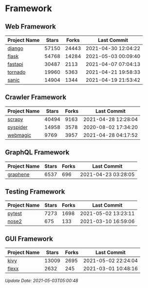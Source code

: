 # Framework

## Web Framework
| Project Name | Stars | Forks | Last Commit |
| ------------ | ----- | ----- | ----------- |
| [django](https://github.com/django/django) | 57150 | 24443 | 2021-04-30 12:04:22 |
| [flask](https://github.com/pallets/flask) | 54768 | 14284 | 2021-05-03 00:09:40 |
| [fastapi](https://github.com/tiangolo/fastapi) | 30487 | 2113 | 2021-04-07 07:04:13 |
| [tornado](https://github.com/tornadoweb/tornado) | 19960 | 5363 | 2021-04-21 19:58:33 |
| [sanic](https://github.com/sanic-org/sanic) | 14904 | 1344 | 2021-04-19 21:53:42 |

## Crawler Framework
| Project Name | Stars | Forks | Last Commit |
| ------------ | ----- | ----- | ----------- |
| [scrapy](https://github.com/scrapy/scrapy) | 40494 | 9163 | 2021-04-28 12:28:04 |
| [pyspider](https://github.com/binux/pyspider) | 14958 | 3578 | 2020-08-02 17:34:20 |
| [webmagic](https://github.com/code4craft/webmagic) | 9769 | 3957 | 2021-04-28 04:17:52 |

## GraphQL Framework
| Project Name | Stars | Forks | Last Commit |
| ------------ | ----- | ----- | ----------- |
| [graphene](https://github.com/graphql-python/graphene) | 6537 | 696 | 2021-04-23 03:28:05 |

## Testing Framework
| Project Name | Stars | Forks | Last Commit |
| ------------ | ----- | ----- | ----------- |
| [pytest](https://github.com/pytest-dev/pytest) | 7273 | 1698 | 2021-05-02 13:23:11 |
| [nose2](https://github.com/nose-devs/nose2) | 675 | 133 | 2021-03-10 16:59:06 |

## GUI Framework
| Project Name | Stars | Forks | Last Commit |
| ------------ | ----- | ----- | ----------- |
| [kivy](https://github.com/kivy/kivy) | 13009 | 2695 | 2021-05-02 22:24:04 |
| [flexx](https://github.com/flexxui/flexx) | 2632 | 245 | 2021-03-01 10:48:16 |

*Update Date: 2021-05-03T05:00:48*